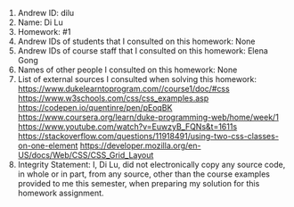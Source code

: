 1) Andrew ID: dilu
2) Name: Di Lu
3) Homework: #1
4) Andrew IDs of students that I consulted on this homework: None
5) Andrew IDs of course staff that I consulted on this homework: Elena Gong
6) Names of other people I consulted on this homework: None
7) List of external sources I consulted when solving this homework:
    https://www.dukelearntoprogram.com//course1/doc/#css
    https://www.w3schools.com/css/css_examples.asp
    https://codepen.io/quentinre/pen/pEoqBK
    https://www.coursera.org/learn/duke-programming-web/home/week/1
    https://www.youtube.com/watch?v=EuwzyB_FQNs&t=1611s
    https://stackoverflow.com/questions/11918491/using-two-css-classes-on-one-element
    https://developer.mozilla.org/en-US/docs/Web/CSS/CSS_Grid_Layout
8) Integrity Statement: I, Di Lu, did not electronically copy any
source code, in whole or in part, from any source, other than the course
examples provided to me this semester, when preparing my solution for this
homework assignment.    